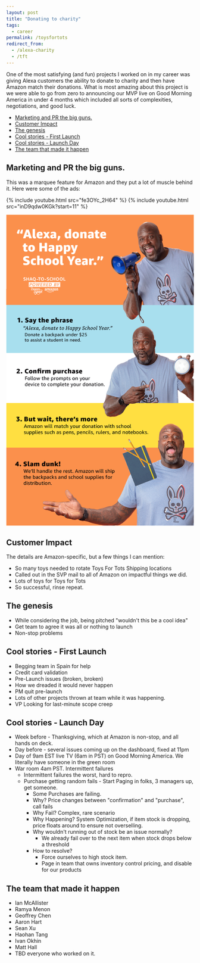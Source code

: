```yaml
---
layout: post
title: "Donating to charity"
tags:
  - career
permalink: /toysfortots
redirect_from:
  - /alexa-charity
  - /tft
---
```


One of the most satisfying (and fun) projects I worked on in my career was giving Alexa customers the ability to donate to charity and then have Amazon match their donations. What is most amazing about this project is we were able to go from zero to announcing our MVP live on Good Morning America in under 4 months which included all sorts of complexities, negotiations, and good luck.

<!-- prettier-ignore-start -->
<!-- vim-markdown-toc-start -->

- [Marketing and PR the big guns.](#marketing-and-pr-the-big-guns)
- [Customer Impact](#customer-impact)
- [The genesis](#the-genesis)
- [Cool stories - First Launch](#cool-stories---first-launch)
- [Cool stories - Launch Day](#cool-stories---launch-day)
- [The team that made it happen](#the-team-that-made-it-happen)

<!-- vim-markdown-toc-end -->
<!-- prettier-ignore-end -->

## Marketing and PR the big guns.

This was a marquee feature for Amazon and they put a lot of muscle behind it. Here were some of the ads:

{% include youtube.html src="fe3OYc_2H64" %}
{% include youtube.html src="inD9qdw0KGk?start=11" %}

![](https://github.com/idvorkin/blob/raw/master/tft/shaq.gif)

## Customer Impact

The details are Amazon-specific, but a few things I can mention:

- So many toys needed to rotate Toys For Tots Shipping locations
- Called out in the SVP mail to all of Amazon on impactful things we did.
- Lots of toys for Toys for Tots
- So successful, rinse repeat.

## The genesis

- While considering the job, being pitched "wouldn't this be a cool idea"
- Get team to agree it was all or nothing to launch
- Non-stop problems

## Cool stories - First Launch

- Begging team in Spain for help
- Credit card validation
- Pre-Launch issues (broken, broken)
- How we dreaded it would never happen
- PM quit pre-launch
- Lots of other projects thrown at team while it was happening.
- VP Looking for last-minute scope creep

## Cool stories - Launch Day

- Week before - Thanksgiving, which at Amazon is non-stop, and all hands on deck.
- Day before - several issues coming up on the dashboard, fixed at 11pm
- Day of 9am EST live TV (6am in PST) on Good Morning America. We literally have someone in the green room
- War room 4am PST. Intermittent failures
  - Intermittent failures the worst, hard to repro.
  - Purchase getting random fails - Start Paging in folks, 3 managers up, get someone.
    - Some Purchases are failing.
    - Why? Price changes between "confirmation" and "purchase", call fails
    - Why Fail? Complex, rare scenario
    - Why Happening? System Optimization, if item stock is dropping, price floats around to ensure not overselling.
    - Why wouldn't running out of stock be an issue normally?
      - We already fail over to the next item when stock drops below a threshold
    - How to resolve?
      - Force ourselves to high stock item.
      - Page in team that owns inventory control pricing, and disable for our products

## The team that made it happen

- Ian McAllister
- Ramya Menon
- Geoffrey Chen
- Aaron Hart
- Sean Xu
- Haohan Tang
- Ivan Okhin
- Matt Hall
- TBD everyone who worked on it.
